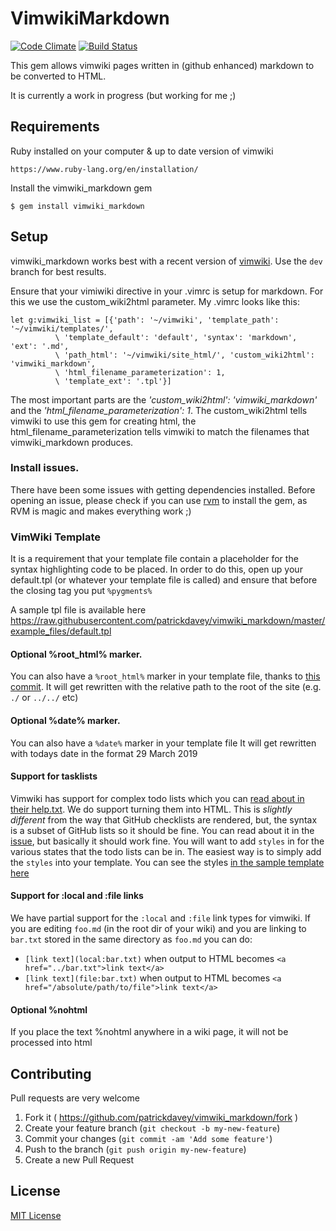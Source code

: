 # VimwikiMarkdown
[![Code Climate](https://codeclimate.com/github/patrickdavey/vimwiki_markdown/badges/gpa.svg)](https://codeclimate.com/github/patrickdavey/vimwiki_markdown) [![Build Status](https://travis-ci.org/patrickdavey/vimwiki_markdown.svg?branch=master)](https://travis-ci.org/patrickdavey/vimwiki_markdown)

This gem allows vimwiki pages written in (github enhanced) markdown
to be converted to HTML.

It is currently a work in progress (but working for me ;)

## Requirements

Ruby installed on your computer & up to date version of vimwiki

    https://www.ruby-lang.org/en/installation/

Install the vimwiki_markdown gem

    $ gem install vimwiki_markdown

## Setup

vimwiki_markdown works best with a recent version of [vimwiki](https://github.com/vimwiki/vimwiki). Use the `dev` branch for best results.

Ensure that your vimiwiki directive in your .vimrc is setup for markdown.  For
this we use the custom_wiki2html parameter.  My .vimrc looks like this:

    let g:vimwiki_list = [{'path': '~/vimwiki', 'template_path': '~/vimwiki/templates/',
              \ 'template_default': 'default', 'syntax': 'markdown', 'ext': '.md',
              \ 'path_html': '~/vimwiki/site_html/', 'custom_wiki2html': 'vimwiki_markdown',
              \ 'html_filename_parameterization': 1,
              \ 'template_ext': '.tpl'}]

The most important parts are the *'custom_wiki2html': 'vimwiki_markdown'* and the *'html_filename_parameterization': 1*. The custom_wiki2html tells vimwiki to use this gem for creating html, the html_filename_parameterization tells vimwiki to match the filenames that vimwiki_markdown produces.

### Install issues.
There have been some issues with getting dependencies installed. Before opening an issue, please check if you can use [rvm](http://rvm.io/) to install the gem, as RVM is magic and makes everything work ;)

### VimWiki Template

It is a requirement that your template file contain a placeholder
for the syntax highlighting code to be placed.  In order to do this,
open up your default.tpl (or whatever your template file is called)
and ensure that before the closing </head> tag you put
`%pygments%`

A sample tpl file is available here https://raw.githubusercontent.com/patrickdavey/vimwiki_markdown/master/example_files/default.tpl

#### Optional %root_html% marker.

You can also have a `%root_html%` marker in your template file, thanks
to [this commit](https://github.com/patrickdavey/vimwiki_markdown/commit/8645883b96df9962aba616d0d12961285cd3f4d7).
It will get rewritten with the relative path to the root
of the site (e.g. `./` or `../../` etc)

#### Optional %date% marker.

You can also have a `%date%` marker in your template file
It will get rewritten with todays date in the format 29 March 2019

#### Support for tasklists
Vimwiki has support for complex todo lists which you can [read about in their help.txt](https://github.com/vimwiki/vimwiki/blob/619f04f89861c58e5a6415a4f83847752928252d/doc/vimwiki.txt#L1768). We do support turning them into HTML. This is _slightly different_ from the way that GitHub checklists are rendered, but, the syntax is a subset of GitHub lists so it should be fine. You can read about it in the [issue](https://github.com/patrickdavey/vimwiki_markdown/issues/27), but basically it should work fine.  You will want to add `styles` in for the various states that the todo lists can be in. The easiest way is to simply add the `styles` into your template. You can see the styles [in the sample template here](https://github.com/patrickdavey/vimwiki_markdown/blob/293f99e656819b9c5ecc0c831698ce58904eb774/example_files/default.tpl#L7-L45)

#### Support for :local and :file links

We have partial support for the `:local` and `:file` link types for vimwiki.
If you are editing `foo.md` (in the root dir of your wiki) and you are linking to `bar.txt` stored in the same directory as `foo.md` you can do:

* `[link text](local:bar.txt)` when output to HTML becomes `<a href="../bar.txt">link text</a>`
* `[link text](file:bar.txt)` when output to HTML becomes `<a href="/absolute/path/to/file">link text</a>`

#### Optional %nohtml

If you place the text %nohtml anywhere in a wiki page, it will not be processed into html

## Contributing

Pull requests are very welcome

1. Fork it ( https://github.com/patrickdavey/vimwiki_markdown/fork )
2. Create your feature branch (`git checkout -b my-new-feature`)
3. Commit your changes (`git commit -am 'Add some feature'`)
4. Push to the branch (`git push origin my-new-feature`)
5. Create a new Pull Request

## License

[MIT License](http://opensource.org/licenses/mit-license.php)
